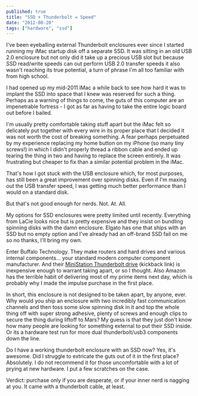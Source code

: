 ```yaml
---
published: true
title: "SSD + Thunderbolt = Speed"
date: "2012-08-20"
tags: ["hardware", "ssd"]
---
```

I've been eyeballing external Thunderbolt enclosures ever since I started running my iMac startup disk off a separate SSD. It was sitting in an old USB 2.0 enclosure but not only did it take up a precious USB slot but because SSD read/write speeds can out perform USB 2.0 transfer speeds it also wasn't reaching its true potential, a turn of phrase I'm all too familiar with from high school.

I had opened up my mid-2011 iMac a while back to see how hard it was to implant the SSD into space that I knew was reserved for such a thing. Perhaps as a warning of things to come, the guts of this computer are an impenetrable fortress - I got as far as having to take the entire logic board out before I bailed.

I'm usually pretty comfortable taking stuff apart but the iMac felt so delicately put together with every wire in its proper place that I decided it was not worth the cost of breaking something. A fear perhaps perpetuated by my experience replacing my home button on my iPhone (so many tiny screws!) in which I didn't properly thread a ribbon cable and ended up tearing the thing in two and having to replace the screen entirely. It was frustrating but cheaper to fix than a similar potential problem in the iMac.

That's how I got stuck with the USB enclosure which, for most purposes, has still been a great improvement over spinning disks. Even if I'm maxing out the USB transfer speed, I was getting much better performance than I would on a standard disk.

But that's not good enough for nerds. Not. At. All.

My options for SSD enclosures were pretty limited until recently. Everything from LaCie looks nice but is pretty expensive and they insist on bundling spinning disks with the damn enclosure. Elgato has one that ships with an SSD but no empty option and I've already had an off-brand SSD fail on me so no thanks, I'll bring my own.

Enter Buffalo Technology. They make routers and hard drives and various internal components… your standard modern computer component manufacturer. And their [MiniStation Thunderbolt drive](http://www.amazon.com/gp/product/B008D4X9VC/ref=as_li_ss_tl?ie=UTF8&camp=1789&creative=390957&creativeASIN=B008D4X9VC&linkCode=as2&tag=finestru-20) (kickback link) is inexpensive enough to warrant taking apart, or so I thought. Also Amazon has the terrible habit of delivering most of my prime items next day, which is probably why I made the impulse purchase in the first place.

In short, this enclosure is not designed to be taken apart, by anyone, ever. Why would you ship an enclosure with two incredibly fast communication channels and then toss some slow spinning disk in it and top the whole thing off with super strong adhesive, plenty of screws and enough clips to secure the thing during liftoff to Mars? My guess is that they just don't know how many people are looking for something external to put their SSD inside. Or its a hardware test run for more dual thunderbolt/usb3 components down the line.

Do I have a working thunderbolt enclosure with an SSD now? Yes, it's awesome. Did I struggle to extricate the guts out of it in the first place? Absolutely. I do not recommend it for those uncomfortable with a lot of prying at new hardware. I put a few scratches on the case.

Verdict: purchase only if you are desperate, or if your inner nerd is nagging at you. It came with a thunderbolt cable, at least.

